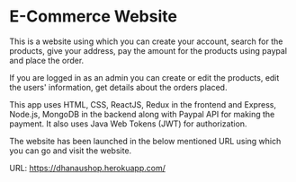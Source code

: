 <h1>E-Commerce Website</h1>
This is a website using which you can create your account, search for the products, give your address, pay the amount for the products using paypal and place the order.

If you are logged in as an admin you can create or edit the products, edit the users' information, get details about the orders placed.

This app uses HTML, CSS, ReactJS, Redux in the frontend and Express, Node.js, MongoDB in the backend along with Paypal API for making the payment. It also uses Java Web Tokens (JWT) for authorization.

The website has been launched in the below mentioned URL using which you can go and visit the website.

URL: https://dhanaushop.herokuapp.com/
